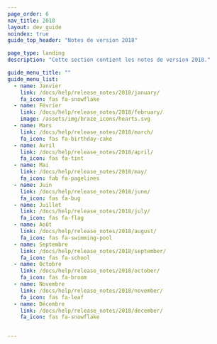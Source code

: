 ```yaml
---
page_order: 6
nav_title: 2018
layout: dev_guide
noindex: true
guide_top_header: "Notes de version 2018"

page_type: landing
description: "Cette section contient les notes de version 2018."

guide_menu_title: ""
guide_menu_list:
  - name: Janvier
    link: /docs/help/release_notes/2018/january/
    fa_icon: fas fa-snowflake
  - name: Février
    link: /docs/help/release_notes/2018/february/
    image: /assets/img/braze_icons/hearts.svg
  - name: Mars
    link: /docs/help/release_notes/2018/march/
    fa_icon: fas fa-birthday-cake
  - name: Avril
    link: /docs/help/release_notes/2018/april/
    fa_icon: fas fa-tint
  - name: Mai
    link: /docs/help/release_notes/2018/may/
    fa_icon: fab fa-pagelines
  - name: Juin
    link: /docs/help/release_notes/2018/june/
    fa_icon: fas fa-bug
  - name: Juillet
    link: /docs/help/release_notes/2018/july/
    fa_icon: fas fa-flag
  - name: Août
    link: /docs/help/release_notes/2018/august/
    fa_icon: fas fa-swimming-pool
  - name: Septembre
    link: /docs/help/release_notes/2018/september/
    fa_icon: fas fa-school
  - name: Octobre
    link: /docs/help/release_notes/2018/october/
    fa_icon: fas fa-broom
  - name: Novembre
    link: /docs/help/release_notes/2018/november/
    fa_icon: fas fa-leaf
  - name: Décembre
    link: /docs/help/release_notes/2018/december/
    fa_icon: fas fa-snowflake


---
```


